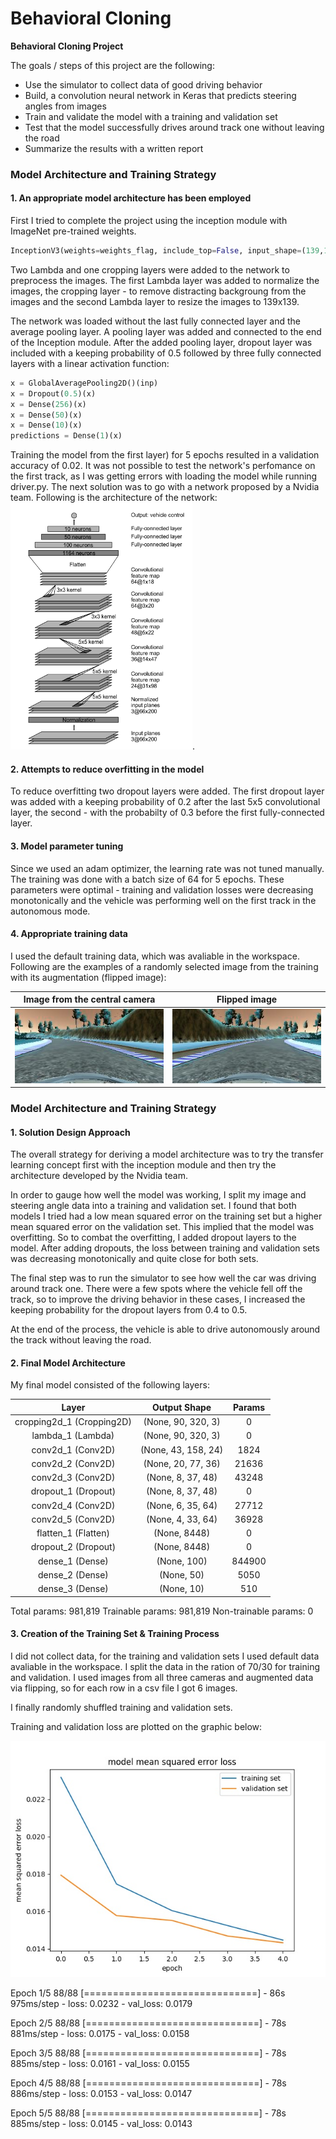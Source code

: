 # **Behavioral Cloning** 

**Behavioral Cloning Project**

The goals / steps of this project are the following:
* Use the simulator to collect data of good driving behavior
* Build, a convolution neural network in Keras that predicts steering angles from images
* Train and validate the model with a training and validation set
* Test that the model successfully drives around track one without leaving the road
* Summarize the results with a written report


[image1]: examples/nvidia-model.png 
[image2]: examples/loss.jpg
[image3]: examples/tr_image.jpg
[image4]: examples/fltr_image.jpg


### Model Architecture and Training Strategy

#### 1. An appropriate model architecture has been employed

First I tried to complete the project using the inception module with ImageNet pre-trained weights. 

```python
InceptionV3(weights=weights_flag, include_top=False, input_shape=(139,139,3)) 
```
Two Lambda and one cropping layers were added to the network to preprocess the images. The first Lambda layer was added to normalize the images, the cropping layer - to remove distracting backgroung from the images and the second Lambda layer to resize the images to 139x139. 

The network was loaded without the last fully connected layer and the average pooling layer. A pooling layer was added and connected to the end of the Inception module. After the added pooling layer, dropout layer was included with a keeping probability of 0.5 followed by three fully connected layers with a linear activation function:

```python
x = GlobalAveragePooling2D()(inp)
x = Dropout(0.5)(x)
x = Dense(256)(x)
x = Dense(50)(x)
x = Dense(10)(x)
predictions = Dense(1)(x)
```

Training the model from the first layer) for 5 epochs resulted in a validation accuracy of 0.02. It was not possible to test the network's perfomance on the first track, as I was getting errors with loading the model while running driver.py. The next solution was to go with a network proposed by a Nvidia team. Following is the architecture of the network: ![alt text][image1].


#### 2. Attempts to reduce overfitting in the model

To reduce overfitting two dropout layers were added. The first dropout layer was added with a keeping probability of 0.2 after the last 5x5 convolutional layer, the second - with the probabilty of 0.3 before the first fully-connected layer.  

#### 3. Model parameter tuning

Since we used an adam optimizer, the learning rate was not tuned manually. The training was done with a batch size of 64 for 5 epochs. These parameters were optimal - training and validation losses were decreasing monotonically and the vehicle was performing well on the first track in the autonomous mode.

#### 4. Appropriate training data

I used the default training data, which was avaliable in the workspace. Following are the examples of a randomly selected image from the training with its augmentation (flipped image):

Image from the central camera            |  Flipped image                              |
:---------------------------------------:|:-------------------------------------------:|
![alt text][image3]                      |  ![alt text][image4]


### Model Architecture and Training Strategy

#### 1. Solution Design Approach

The overall strategy for deriving a model architecture was to try the transfer learning concept first with the inception module and then try the architecture developed by the Nvidia team. 

In order to gauge how well the model was working, I split my image and steering angle data into a training and validation set. I found that both models I tried had a low mean squared error on the training set but a higher mean squared error on the validation set. This implied that the model was overfitting. So to combat the overfitting, I added dropout layers to the model. After adding dropouts, the loss between training and validation sets was decreasing monotonically and quite close for both sets.

The final step was to run the simulator to see how well the car was driving around track one. There were a few spots where the vehicle fell off the track, so to improve the driving behavior in these cases, I increased the keeping probability for the dropout layers from 0.4 to 0.5.

At the end of the process, the vehicle is able to drive autonomously around the track without leaving the road.

#### 2. Final Model Architecture

My final model consisted of the following layers:

| Layer         		      |     Output Shape 	|  Params            |
|:---------------------------:|:-------------------:|:------------------:|
| cropping2d_1 (Cropping2D)   | (None, 90, 320, 3)  |  0    			 | 
| lambda_1 (Lambda)      	  | (None, 90, 320, 3)  |  0                 |
| conv2d_1 (Conv2D) 		  |	(None, 43, 158, 24) | 1824               |
| conv2d_2 (Conv2D) 	      | (None, 20, 77, 36)  | 21636              |
| conv2d_3 (Conv2D)  	      | (None, 8, 37, 48)   | 43248              |
| dropout_1 (Dropout) 	      | (None, 8, 37, 48)   |  0                 |
| conv2d_4 (Conv2D) 	      | (None, 6, 35, 64)   | 27712  			 |
| conv2d_5 (Conv2D)           | (None, 4, 33, 64)   | 36928              |
| flatten_1 (Flatten)         | (None, 8448)        |  0                 |  
| dropout_2 (Dropout)		  |	(None, 8448)		|  0				 |
| dense_1 (Dense)             | (None, 100)         | 844900             |
| dense_2 (Dense)             | (None, 50)          | 5050               |
| dense_3 (Dense) 			  |	(None, 10)			| 510			     |


Total params: 981,819
Trainable params: 981,819
Non-trainable params: 0


#### 3. Creation of the Training Set & Training Process

I did not collect data, for the training and validation sets I used default data avaliable in the workspace. I split the data in the ration of 70/30 for training and validation. I used images from all three cameras and augmented data via flipping, so for each row in a csv file I got 6 images.   

I finally randomly shuffled training and validation sets. 

Training and validation loss are plotted on the graphic below:

![alt text][image2]

Epoch 1/5
88/88 [==============================] - 86s 975ms/step - loss: 0.0232 - val_loss: 0.0179

Epoch 2/5
88/88 [==============================] - 78s 881ms/step - loss: 0.0175 - val_loss: 0.0158

Epoch 3/5
88/88 [==============================] - 78s 885ms/step - loss: 0.0161 - val_loss: 0.0155

Epoch 4/5
88/88 [==============================] - 78s 886ms/step - loss: 0.0153 - val_loss: 0.0147

Epoch 5/5
88/88 [==============================] - 78s 885ms/step - loss: 0.0145 - val_loss: 0.0143
